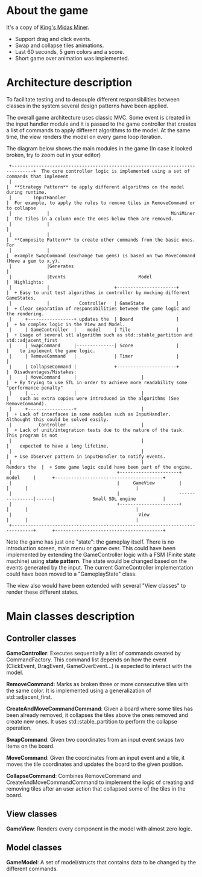 # About the game 

It's a copy of [King's Midas Miner](http://www.royalgames.com/games/puzzle-games/midas-miner/?language=en_US). 

- Support drag and click events.
- Swap and collapse tiles animations.
- Last 60 seconds, 5 gem colors and a score.
- Short game over animation was implemented.

# Architecture description 

To facilitate testing and to decouple different responsibilities between classes in the system several design patterns have been applied. 

The overall game architecture uses classic MVC. Some event is created in the input handler module and  it is passed to the game controller that creates a 
list of commands to apply different algorithms to the model. At the same time, the view renders the model on every game loop iteration. 

The diagram below shows the main modules in the game (In case it looked broken, try to zoom out in your editor)
```                                                              
 +------------------------------------------------------------------------------+  The core controller logic is implemented using a set of commands that implement         
 |                                                                              |  **Strategy Pattern** to apply different algorithms on the model during runtime.         
 |        InputHandler                                                          |  For example, to apply the rules to remove tiles in RemoveCommand or to collapse         
 |             |                                             MiniMiner          |  the tiles in a column once the ones below them are removed.                             
 |             |                                                                |                                                                                          
 |             |                                                                |  **Composite Pattern** to create other commands from the basic ones. For                 
 |             |                                                                |  example SwapCommand (exchange two gems) is based on two MoveCommand (Move a gem to x,y).
 |             |Generates                                                       |                                                                                          
 |             |Events                           Model                          |  Highlights:                                                                             
 |             |                        +----------------------+                |  + Easy to unit test algorithms in controller by mocking different GameStates.           
 |             |           Controller   | GameState            |                |  + Clear separation of responsabilities between the game logic and the rendering.        
 |     +-----------------+ updates the  | Board                |                |  + No complex logic in the View and Model.                                                   
 |     | GameController  |    model     | Tile                 |                |  + Usage of several stl algorithm such as std::stable_partition and std::adjacent_first  
 |     | SwapCommand     |--------------| Score                |                |    to implement the game logic.                                                          
 |     | RemoveCommand   |              | Timer                |                |                                                                                          
 |     | CollapseCommand |              +----------------------+                |  Disadvantages/Mistakes:                                                                 
 |     | MoveCommand     |                        |                             |  + By trying to use STL in order to achieve more readability some "performance penalty"  
 |     | ...             |                        |                             |    such as extra copies were introduced in the algorithms (See RemoveCommand).           
 |     +-----------------+                        |                             |  + Lack of interfaces in some modules such as InputHandler. Althought this could be solved easily.                              
 |          Controller                            |                             |  + Lack of unit/integration tests due to the nature of the task. This program is not    
 |                                                |                             |    expected to have a long lifetime.                                                     
 |                                                |                             |  + Use Observer pattern in inputHandler to notify events.                                
 |                                                |                Renders the  |  + Some game logic could have been part of the engine.                                   
 |                                       +----------------------+     model     |      +----------------------------------------+                                          
 |                                       |     GameView         |               |      |                                        |                                          
 |                                       |                      ----------------|------|              Small SDL engine          |                                          
 |                                       +----------------------+               |      |                                        |                                          
 |                                               View                           |      |                                        |                                          
 +------------------------------------------------------------------------------+      +----------------------------------------+              
```
Note the game has just one "state": the gameplay itself. There is no introduction screen, main menu or game over. This could have been implemented by extending
the GameController logic with a FSM (Finite state machine) using **state pattern**. The state would be changed based on the events generated by the input. The current GameController
implementation could have been moved to a "GameplayState" class.

The view also would have been extended with several "View classes" to render these different states. 
                                                                                                                                                                                                                                            
# Main classes description 

##  Controller classes 

**GameController**: Executes sequentially a list of commands created by CommandFactory. This command list depends on how the event (ClickEvent, DragEvent,
   GameOverEvent...) is expected to interact with the model.

**RemoveCommand**: Marks as broken three or more consecutive tiles with the same color. It is implemented using a generalization of std::adjacent_first.

**CreateAndMoveCommandCommand**: Given a board where some tiles has been already removed, it collapses the tiles above the ones removed and create new ones. It uses std::stable_partition
  to perform the collapse operation.

**SwapCommand**: Given two coordinates from an input event swaps two items on the board.

**MoveCommand**: Given the coordinates from an input event and a tile, it moves the tile coordinates and updates the board to the given position.

**CollapseCommand**: Combines RemoveCommand and CreateAndMoveCommandCommand to implement the logic of creating and removing tiles after an user action that collapsed some of the tiles in the board.

##  View classes 

**GameView**: Renders every component in the model with almost zero logic.  

##  Model classes 

**GameModel**: A set of model/structs that contains data to be changed by the different commands. 
